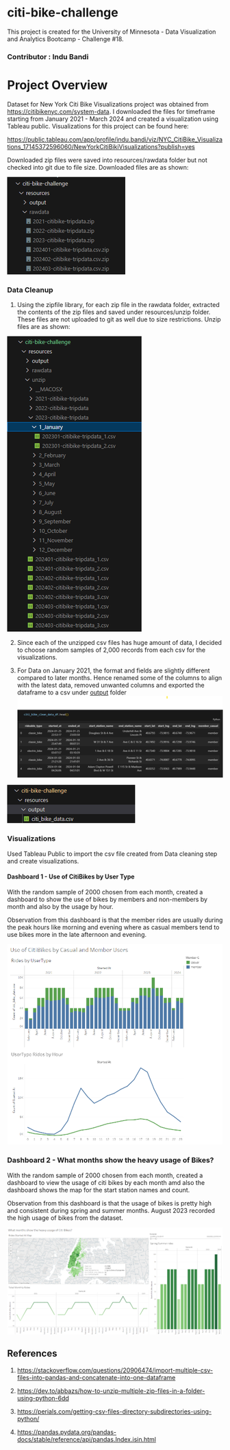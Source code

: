 # citi-bike-challenge

This project is created for the University of Minnesota - Data Visualization and Analytics Bootcamp - Challenge #18.

### Contributor : Indu Bandi

# Project Overview

Dataset for New York Citi Bike Visualizations project was obtained from https://citibikenyc.com/system-data. I downloaded the files for timeframe starting from January 2021 - March 2024 and created a visualization using Tableau public. Visualizations for this project can be found here:

https://public.tableau.com/app/profile/indu.bandi/viz/NYC_CitiBike_Visualizations_17145372596060/NewYorkCitiBikiVisualizations?publish=yes

Downloaded zip files were saved into resources/rawdata folder but not checked into git due to file size. Downloaded files are as shown:

![alt text](screenshots/rawdata.png)

### Data Cleanup

1. Using the zipfile library, for each zip file in the rawdata folder, extracted the contents of the zip files and saved under resources/unzip folder. These files are not uploaded to git as well due to size restrictions. Unzip files are as shown:

![alt text](screenshots/unzip.png)

2. Since each of the unzipped csv files has huge amount of data, I decided to choose random samples of 2,000 records from each csv for the visualizations.

3. For Data on January 2021, the format and fields are slightly different compared to later months. Hence renamed some of the columns to align with the latest data, removed unwanted columns and exported the dataframe to a csv under [output](resources/output) folder
![alt text](screenshots/citi_bike_clean_dataframe.png)

![alt text](screenshots/output.png)

### Visualizations

Used Tableau Public to import the csv file created from Data cleaning step and create visualizations.

#### Dashboard 1 - Use of CitiBikes by User Type

With the random sample of 2000 chosen from each month, created a dashboard to show the use of bikes by members and non-members by month and also by the usage by hour.

Observation from this dashboard is that the member rides are usually during the peak hours like morning and evening where as casual members tend to use bikes more in the late afternoon and evening.

![alt text](screenshots/usage_by_usertype_dashboard.png)


### Dashboard 2 - What months show the heavy usage of Bikes?

With the random sample of 2000 chosen from each month, created a dashboard to view the usage of citi bikes by each month amd also the dashboard shows the map for the start station names and count.

Observation from this dashboard is that the usage of bikes is pretty high and consistent during spring and summer months. August 2023 recorded the high usage of bikes from the dataset.

![alt text](screenshots/usage_by_month_dashboard.png)


## References

1. https://stackoverflow.com/questions/20906474/import-multiple-csv-files-into-pandas-and-concatenate-into-one-dataframe

2. https://dev.to/abbazs/how-to-unzip-multiple-zip-files-in-a-folder-using-python-6dd

3. https://perials.com/getting-csv-files-directory-subdirectories-using-python/

4. https://pandas.pydata.org/pandas-docs/stable/reference/api/pandas.Index.isin.html


